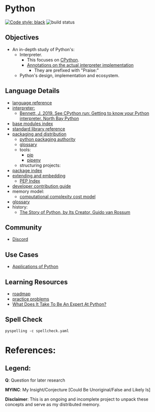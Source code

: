# Python

[![Code style: black](https://img.shields.io/badge/code%20style-black-000000.svg)](https://github.com/psf/black)
![build status](https://github.com/praisetompane/python/actions/workflows/python.yaml/badge.svg) <br>

## Objectives
- An in-depth study of Python's:
  - Interpreter.
    - This focuses on [CPython](https://github.com/python/cpython).
    - [Annotations on the actual interpreter implementation](https://github.com/praisetompane/python_implementation_study_cpython)
      - They are prefixed with "Praise:"
  - Python's design, implementation and ecosystem.

## Language Details
- [language reference](https://docs.python.org/3.11/reference/index.html#reference*index)
- [interpreter:](https://github.com/python/cpython)
  - [Bennett, J. 2019. See CPython run: Getting to know your Python interpreter. North Bay Python](https://www.youtube.com/watch?v=tzYhv61piNY)
- [base modules index](https://docs.python.org/3/py-modindex.html)
- [standard library reference](https://docs.python.org/3.11/library/index.html)
- [packaging and distribution](https://packaging.python.org/en/latest/)
  - [python packaging authority](https://www.pypa.io/en/latest/)
  - [glossary](https://packaging.python.org/en/latest/glossary/)
  - tools:
    - [pip](https://pypi.org/project/pip/)
    - [pipenv](https://pipenv.pypa.io/en/latest/)
  - structuring projects:
- [package index](https://pypi.org)
- [extending and embedding](https://docs.python.org/3.11/extending/index.html)
  - [PEP Index](https://www.python.org/dev/peps/)
- [developer contribution guide](https://devguide.python.org/)
- memory model:
  - [computational complexity cost model](https://ocw.mit.edu/courses/6-006-introduction-to-algorithms-fall-2011/pages/readings/python-cost-model/)
- [glossary](https://docs.python.org/3.11/glossary.html)
- history:
  - [The Story of Python, by Its Creator, Guido van Rossum](https://www.youtube.com/watch?v=J0Aq44Pze-w)

## Community
- [Discord](https://discuss.python.org)

## Use Cases
  - [Applications of Python](https://www.python.org/about/apps/)

## Learning Resources
  - [roadmap](https://roadmap.sh/python)
  - [practice problems](https://www.hackerrank.com/domains/python?filters%5Bstatus%5D%5B%5D=unsolved&badge_type=python)
  - [What Does It Take To Be An Expert At Python?](https://www.youtube.com/watch?v=7lmCu8wz8ro)

## Spell Check
```shell
pyspelling -c spellcheck.yaml
```


# References:

## Legend:
**Q**: Question for later research

**MYINC**: My Insight/Conjecture [Could Be Unoriginal/False and Likely Is]

**Disclaimer**: This is an ongoing and incomplete project to unpack these concepts and serve as my distributed memory.
